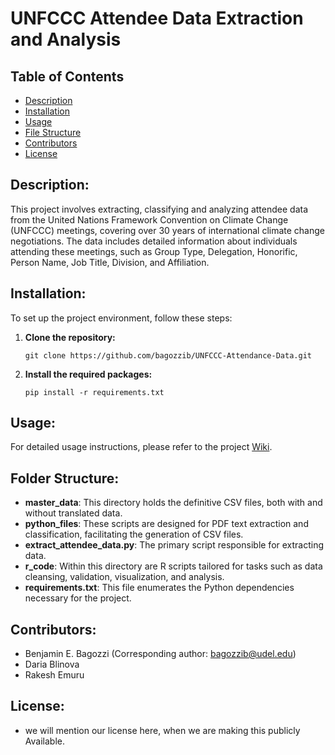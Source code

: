 # UNFCCC Attendee Data Extraction and Analysis

## Table of Contents
- [Description](#description)
- [Installation](#installation)
- [Usage](#usage)
- [File Structure](#folder-structure)
- [Contributors](#contributors)
- [License](#license)


## Description:
This project involves extracting, classifying and analyzing attendee data from the United Nations Framework Convention on Climate Change (UNFCCC) meetings, covering over 30 years of international climate change negotiations. The data includes detailed information about individuals attending these meetings, such as Group Type, Delegation, Honorific, Person Name, Job Title, Division, and Affiliation.


## Installation:
To set up the project environment, follow these steps:

1. **Clone the repository:**
   ```
   git clone https://github.com/bagozzib/UNFCCC-Attendance-Data.git
   ```
   
2. **Install the required packages:**
   ```
   pip install -r requirements.txt
   ```

## Usage:
   For detailed usage instructions, please refer to the project [Wiki](https://github.com/bagozzib/UNFCCC-Attendance-Data/wiki).

 ## Folder Structure:
   - **master_data**: This directory holds the definitive CSV files, both with and without translated data.
   - **python_files**: These scripts are designed for PDF text extraction and classification, facilitating the generation of CSV files.
   - **extract_attendee_data.py**: The primary script responsible for extracting data.
   - **r_code**: Within this directory are R scripts tailored for tasks such as data cleansing, validation, visualization, and analysis.
   - **requirements.txt**: This file enumerates the Python dependencies necessary for the project.
 ## Contributors:
   - Benjamin E. Bagozzi (Corresponding author: bagozzib@udel.edu)
   - Daria Blinova
   - Rakesh Emuru
     
## License:
   - we will mention our license here, when we are making this publicly Available.



   
